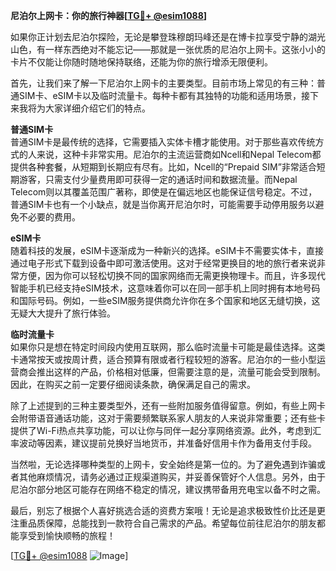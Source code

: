 **尼泊尔上网卡：你的旅行神器[[TG💪+ @esim1088](https://t.me/s/esim1088)]**

如果你正计划去尼泊尔探险，无论是攀登珠穆朗玛峰还是在博卡拉享受宁静的湖光山色，有一样东西绝对不能忘记——那就是一张优质的尼泊尔上网卡。这张小小的卡片不仅能让你随时随地保持联络，还能为你的旅行增添无限便利。

首先，让我们来了解一下尼泊尔上网卡的主要类型。目前市场上常见的有三种：普通SIM卡、eSIM卡以及临时流量卡。每种卡都有其独特的功能和适用场景，接下来我将为大家详细介绍它们的特点。

**普通SIM卡**  
普通SIM卡是最传统的选择，它需要插入实体卡槽才能使用。对于那些喜欢传统方式的人来说，这种卡非常实用。尼泊尔的主流运营商如Ncell和Nepal Telecom都提供各种套餐，从短期到长期应有尽有。比如，Ncell的“Prepaid SIM”非常适合短期游客，只需支付少量费用即可获得一定的通话时间和数据流量。而Nepal Telecom则以其覆盖范围广著称，即使是在偏远地区也能保证信号稳定。不过，普通SIM卡也有一个小缺点，就是当你离开尼泊尔时，可能需要手动停用服务以避免不必要的费用。

**eSIM卡**  
随着科技的发展，eSIM卡逐渐成为一种新兴的选择。eSIM卡不需要实体卡，直接通过电子形式下载到设备中即可激活使用。这对于经常更换目的地的旅行者来说非常方便，因为你可以轻松切换不同的国家网络而无需更换物理卡。而且，许多现代智能手机已经支持eSIM技术，这意味着你可以在同一部手机上同时拥有本地号码和国际号码。例如，一些eSIM服务提供商允许你在多个国家和地区无缝切换，这无疑大大提升了旅行体验。

**临时流量卡**  
如果你只是想在特定时间段内使用互联网，那么临时流量卡可能是最佳选择。这类卡通常按天或按周计费，适合预算有限或者行程较短的游客。尼泊尔的一些小型运营商会推出这样的产品，价格相对低廉，但需要注意的是，流量可能会受到限制。因此，在购买之前一定要仔细阅读条款，确保满足自己的需求。

除了上述提到的三种主要类型外，还有一些附加服务值得留意。例如，有些上网卡会附带语音通话功能，这对于需要频繁联系家人朋友的人来说非常重要；还有些卡提供了Wi-Fi热点共享功能，可以让你与同伴一起分享网络资源。此外，考虑到汇率波动等因素，建议提前兑换好当地货币，并准备好信用卡作为备用支付手段。

当然啦，无论选择哪种类型的上网卡，安全始终是第一位的。为了避免遇到诈骗或者其他麻烦情况，请务必通过正规渠道购买，并妥善保管好个人信息。另外，由于尼泊尔部分地区可能存在网络不稳定的情况，建议携带备用充电宝以备不时之需。

最后，别忘了根据个人喜好挑选合适的资费方案哦！无论是追求极致性价比还是更注重品质保障，总能找到一款符合自己需求的产品。希望每位前往尼泊尔的朋友都能享受到愉快顺畅的旅程！

[[TG💪+ @esim1088](https://t.me/s/esim1088) ![Image](https://i.postimg.cc/4NQfJmqS/Snipaste-2025-05-13-00-14-12.png)]